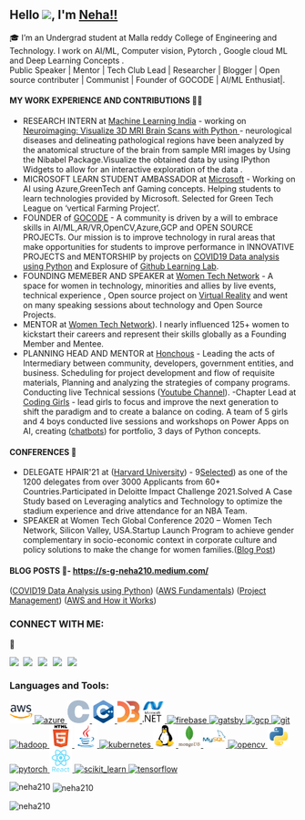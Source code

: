 ## Hello <img src="https://github.com/TheDudeThatCode/TheDudeThatCode/blob/master/Assets/Hi.gif" width="29px">, I'm [Neha!!](https://www.linkedin.com/in/neha-surya-gouni-105822171/) 

🎓 I’m an Undergrad student at Malla reddy College of Engineering and Technology. I work on AI/ML, Computer vision, Pytorch , Google cloud ML and Deep Learning Concepts . </br>
Public Speaker | Mentor | Tech Club Lead | Researcher | Blogger | Open source contributer | Communist | Founder of GOCODE | AI/ML Enthusiat|. </br>


#### MY WORK EXPERIENCE AND CONTRIBUTIONS 👨‍💻
- RESEARCH INTERN at [Machine Learning India](https://www.patreon.com/machinelearningindia) - working on [Neuroimaging: Visualize 3D MRI Brain Scans with Python ](https://github.com/neha210/visualize-3D-MRI-IMAGES) - neurological diseases and delineating pathological regions have been analyzed by the anatomical structure of the brain from sample MRI images by Using the Nibabel Package.Visualize the obtained data by using IPython Widgets to allow for an interactive exploration of the data .
- MICROSOFT LEARN STUDENT AMBASSADOR at [Microsoft](https://studentambassadors.microsoft.com/en-US) - Working on AI using Azure,GreenTech anf Gaming concepts. Helping students to learn technologies provided by Microsoft. Selected for Green Tech League on ‘vertical Farming Project’.
- FOUNDER of [GOCODE](https://www.youtube.com/channel/UCFtmxQzTmmnRqoCt8DDFfrQ) - A community is driven by a will to embrace skills in AI/ML,AR/VR,OpenCV,Azure,GCP and OPEN SOURCE PROJECTs. Our mission is to improve technology in rural areas that make opportunities for students to improve performance in INNOVATIVE PROJECTS and MENTORSHIP by projects on [COVID19 Data analysis using Python](https://github.com/neha210/Covid-19-analysis-using-python) and Explosure of [Github Learning Lab](https://github.com/neha210/github-slideshow).
- FOUNDING MEMEBER AND SPEAKER at [Women Tech Network](https://www.womentech.net/leaderboard/waWzeB6G91g?utm_source=sendinblue&utm_campaign=AMBSend-Profile-Link&utm_medium=email) - A space for women in technology, minorities and allies by live events, technical experience , Open source project on [Virtual Reality](https://github.com/womentechnetwork/virtual-reality-on-human) and went on many speaking sessions about technology and Open Source Projects.
- MENTOR at [Women Tech Network](https://www.womentech.net/women-tech-mentors?combine=Surya+Gouni)). I nearly influenced 125+ women to kickstart their careers and represent their skills globally as a Founding Member and Mentee. 
- PLANNING HEAD AND MENTOR at [Honchous](https://honchous.com/) - Leading the acts of Intermediary between community, developers, government entities, and business.
Scheduling for project development and flow of requisite materials, Planning and analyzing the strategies of company programs. Conducting live Technical sessions ([Youtube Channel](https://www.youtube.com/channel/UC9TNO9UV4xFL6V64DgsDVTw)).
-Chapter Lead at [Coding Girls](https://www.coding-girls.com/about-us#:~:text=Coding%20Girls%20is%20a%20gender,balance%20in%20the%20tech%20world.) -  lead girls to focus and improve the next generation to shift the paradigm and to create a balance on coding. A team of 5 girls and 4 boys conducted live sessions and workshops on Power Apps on AI, creating ([chatbots](https://github.com/neha210/Practical-Machine-Learning)) for portfolio, 3 days of Python concepts.

#### CONFERENCES 👯
- DELEGATE HPAIR'21 at ([Harvard University](https://hpair.org/harvard-conference-2021)) - 9[Selected](https://drive.google.com/file/d/1LPRo4j-2VJprHaR70YEani44QHhyTfiU/view?usp=sharing)) as one of the 1200 delegates from over 3000 Applicants from 60+ Countries.Participated in Deloitte Impact Challenge 2021.Solved A Case Study based on Leveraging analytics and Technology to optimize the stadium experience and drive attendance for an NBA Team.
- SPEAKER at Women Tech Global Conference 2020 – Women Tech Network, Silicon Valley, USA.Startup Launch Program to achieve gender complementary in socio-economic context in corporate culture and policy solutions to make the change for women families.([Blog Post](https://www.womentech.net/blog/5-minutes-womentech-influencer-neha-suryagouni))

#### BLOG POSTS 📝- https://s-g-neha210.medium.com/
([COVID19 Data Analysis using Python](https://s-g-neha210.medium.com/covid-19-data-analysis-using-python-fcd2f7bbb17b))
([AWS Fundamentals](https://s-g-neha210.medium.com/aws-ed3de7f4804a))
([Project Management](https://s-g-neha210.medium.com/overview-of-project-management-59597b31dafa))
([AWS and How it Works](https://s-g-neha210.medium.com/aws-and-how-does-it-work-64ed482f0a83))

<h3 align="left">CONNECT WITH ME:</h3> 🤝
<p align="left">
<a href="https://www.linkedin.com/in/neha-surya-gouni-105822171/">
  <img align="left" width="24px" src="https://cdn.jsdelivr.net/npm/simple-icons@v3/icons/linkedin.svg"  />
</a>
<a href="https://twitter.com/GouniNeha">
  <img align="left" width="26px" src="https://cdn.jsdelivr.net/npm/simple-icons@v3/icons/twitter.svg" />
</a>
<a href="mailto:s.g.neha210@gmail.com">
  <img align="left" width="26px" src="https://cdn.jsdelivr.net/npm/simple-icons@v3/icons/gmail.svg" />
</a>
<a href="https://www.youtube.com/channel/UCFtmxQzTmmnRqoCt8DDFfrQ">
  <img align="left" width="26px" src="https://cdn.jsdelivr.net/npm/simple-icons@v3/icons/youtube.svg" />
</a>
<a href="https://s-g-neha210.medium.com/">
  <img align="left" width="26px" src="https://cdn.jsdelivr.net/npm/simple-icons@v3/icons/medium.svg" />
</a>

<br />
</p>



<h3 align="left">Languages and Tools:</h3>
<p align="left"> <a href="https://aws.amazon.com" target="_blank"> <img src="https://raw.githubusercontent.com/devicons/devicon/master/icons/amazonwebservices/amazonwebservices-original-wordmark.svg" alt="aws" width="40" height="40"/> </a> <a href="https://azure.microsoft.com/en-in/" target="_blank">
<img src="https://www.vectorlogo.zone/logos/microsoft_azure/microsoft_azure-icon.svg" alt="azure" width="40" height="40"/> </a> <a href="https://www.cprogramming.com/" target="_blank"> <img src="https://raw.githubusercontent.com/devicons/devicon/master/icons/c/c-original.svg" alt="c" width="40" height="40"/> </a> <a href="https://www.w3schools.com/cpp/" target="_blank"> 
<img src="https://raw.githubusercontent.com/devicons/devicon/master/icons/cplusplus/cplusplus-original.svg" alt="cplusplus" width="40" height="40"/> </a> <a href="https://d3js.org/" target="_blank"> <img src="https://raw.githubusercontent.com/devicons/devicon/master/icons/d3js/d3js-original.svg" alt="d3js" width="40" height="40"/> </a> <a href="https://dotnet.microsoft.com/" target="_blank"> 
<img src="https://raw.githubusercontent.com/devicons/devicon/master/icons/dot-net/dot-net-original-wordmark.svg" alt="dotnet" width="40" height="40"/> </a> <a href="https://firebase.google.com/" target="_blank"> <img src="https://www.vectorlogo.zone/logos/firebase/firebase-icon.svg" alt="firebase" width="40" height="40"/> </a> <a href="https://www.gatsbyjs.com/" target="_blank"> <img src="https://www.vectorlogo.zone/logos/gatsbyjs/gatsbyjs-icon.svg" alt="gatsby" width="40" height="40"/> </a> <a href="https://cloud.google.com" target="_blank"> <img src="https://www.vectorlogo.zone/logos/google_cloud/google_cloud-icon.svg" alt="gcp" width="40" height="40"/> </a> <a href="https://git-scm.com/" target="_blank"> <img src="https://www.vectorlogo.zone/logos/git-scm/git-scm-icon.svg" alt="git" width="40" height="40"/> </a> <a href="https://hadoop.apache.org/" target="_blank"> <img src="https://www.vectorlogo.zone/logos/apache_hadoop/apache_hadoop-icon.svg" alt="hadoop" width="40" height="40"/> </a> <a href="https://www.w3.org/html/" target="_blank"> <img src="https://raw.githubusercontent.com/devicons/devicon/master/icons/html5/html5-original-wordmark.svg" alt="html5" width="40" height="40"/> </a> <a href="https://www.java.com" target="_blank"> <img src="https://raw.githubusercontent.com/devicons/devicon/master/icons/java/java-original.svg" alt="java" width="40" height="40"/> </a> <a href="https://kubernetes.io" target="_blank"> <img src="https://www.vectorlogo.zone/logos/kubernetes/kubernetes-icon.svg" alt="kubernetes" width="40" height="40"/> </a> <a href="https://www.linux.org/" target="_blank"> <img src="https://raw.githubusercontent.com/devicons/devicon/master/icons/linux/linux-original.svg" alt="linux" width="40" height="40"/> </a> <a href="https://www.mongodb.com/" target="_blank"> <img src="https://raw.githubusercontent.com/devicons/devicon/master/icons/mongodb/mongodb-original-wordmark.svg" alt="mongodb" width="40" height="40"/> </a> <a href="https://www.mysql.com/" target="_blank"> <img src="https://raw.githubusercontent.com/devicons/devicon/master/icons/mysql/mysql-original-wordmark.svg" alt="mysql" width="40" height="40"/> </a> <a href="https://opencv.org/" target="_blank"> <img src="https://www.vectorlogo.zone/logos/opencv/opencv-icon.svg" alt="opencv" width="40" height="40"/> </a> <a href="https://www.python.org" target="_blank"> <img src="https://raw.githubusercontent.com/devicons/devicon/master/icons/python/python-original.svg" alt="python" width="40" height="40"/> </a> <a href="https://pytorch.org/" target="_blank"> <img src="https://www.vectorlogo.zone/logos/pytorch/pytorch-icon.svg" alt="pytorch" width="40" height="40"/> </a> <a href="https://reactjs.org/" target="_blank"> <img src="https://raw.githubusercontent.com/devicons/devicon/master/icons/react/react-original-wordmark.svg" alt="react" width="40" height="40"/> </a> <a href="https://scikit-learn.org/" target="_blank"> <img src="https://upload.wikimedia.org/wikipedia/commons/0/05/Scikit_learn_logo_small.svg" alt="scikit_learn" width="40" height="40"/> </a> <a href="https://www.tensorflow.org" target="_blank"> <img src="https://www.vectorlogo.zone/logos/tensorflow/tensorflow-icon.svg" alt="tensorflow" width="40" height="40"/> </a> </p>

<p><img align="left" src="https://github-readme-stats.vercel.app/api/top-langs?username=neha210&show_icons=true&locale=en&layout=compact" alt="neha210" /></p>

<p>&nbsp;<img align="center" src="https://github-readme-stats.vercel.app/api?username=neha210&show_icons=true&locale=en" alt="neha210" /></p>

<p><img align="center" src="https://github-readme-streak-stats.herokuapp.com/?user=neha210&" alt="neha210" /></p>










